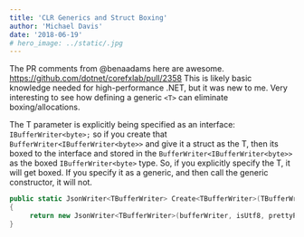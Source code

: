 ```yaml
---
title: 'CLR Generics and Struct Boxing'
author: 'Michael Davis'
date: '2018-06-19'
# hero_image: ../static/.jpg
---
```


The PR comments from @benaadams here are awesome. https://github.com/dotnet/corefxlab/pull/2358
This is likely basic knowledge needed for high-performance .NET, but it was new to me. Very interesting to see how defining a generic `<T>` can eliminate boxing/allocations.

The T parameter is explicitly being specified as an interface: `IBufferWriter<byte>;` so if you create that `BufferWriter<IBufferWriter<byte>>` and give it a struct as the T, then its boxed to the interface and stored in the `BufferWriter<IBufferWriter<byte>>` as the boxed `IBufferWriter<byte>` type.
So, if you explicitly specify the T, it will get boxed. If you specify it as a generic, and then call the generic constructor, it will not.

```C#
public static JsonWriter<TBufferWriter> Create<TBufferWriter>(TBufferWriter bufferWriter, bool isUtf8, bool prettyPrint = false) where TBufferWriter : IBufferWriter<byte>
{
     return new JsonWriter<TBufferWriter>(bufferWriter, isUtf8, prettyPrint);
}
```